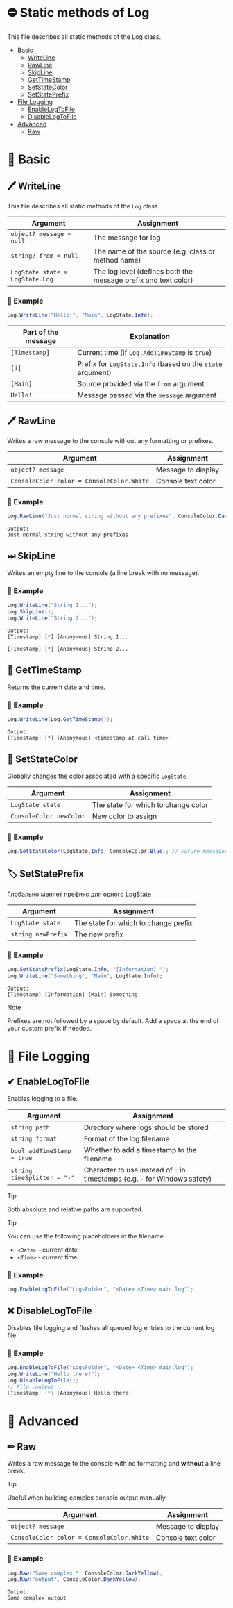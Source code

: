 # ⛔ Static methods of Log

This file describes all static methods of the Log class.
- [Basic](#-basic)
  - [WriteLine](#-writeline)
  - [RawLine](#-rawline)
  - [SkipLine](#-skipline)
  - [GetTimeStamp](#-gettimestamp)
  - [SetStateColor](#-setstatecolor)
  - [SetStatePrefix](#-setstateprefix)
- [File Logging](-#filelogging)
  - [EnableLogToFile](#-enablelogtofile)
  - [DisableLogToFile](#-disablelogtofile)
- [Advanced](#-advanced)
  - [Raw](#-raw)

# 📃 Basic

## 🖊 WriteLine

This file describes all static methods of the `Log` class.

| Argument                        | Assignment                                                 |
|---------------------------------|------------------------------------------------------------|
| `object? message = null`        | The message for log                                        |
| `string? from = null`           | The name of the source (e.g. class or method name)         |
| `LogState state = LogState.Log` | The log level (defines both the message prefix and text color) |

 ### 📄 Example
 
 ```csharp
Log.WriteLine("Hello!", "Main", LogState.Info);
 ```
 
| Part of the message | Explanation                                        |
|---------------------|----------------------------------------------------|
| `[Timestamp]`       | Current time (if `Log.AddTimeStamp` is `true`)     |
| `[i]`               | Prefix for `LogState.Info` (based on the `state` argument) |
| `[Main]`            | Source provided via the `from` argument                 |
| `Hello!`            | Message passed via the `message` argument               |

## 🖊 RawLine

Writes a raw message to the console without any formatting or prefixes.

| Argument                                  | Assignment          |
|-------------------------------------------|---------------------|
| `object? message`                         | Message to display |
| `ConsoleColor color = ConsoleColor.White` | Console text color |

 ### 📄 Example
 
  ```csharp
Log.RawLine("Just normal string without any prefixes", ConsoleColor.DarkYellow);
 ```
 
 ```
 Output:
Just normal string without any prefixes
```

## ⏭ SkipLine

Writes an empty line to the console (a line break with no message).

 ### 📄 Example
 
```csharp
Log.WriteLine("String 1...");
Log.SkipLine();
Log.WriteLine("String 2...");
```

 ```
 Output:
[Timestamp] [*] [Anonymous] String 1...

[Timestamp] [*] [Anonymous] String 2...
```


## 📅 GetTimeStamp

Returns the current date and time.

 ### 📄 Example
 ```csharp
Log.WriteLine(Log.GetTimeStamp());
```

```
Output:
[Timestamp] [*] [Anonymous] <timestamp at call time>
```


## 🎨 SetStateColor

Globally changes the color associated with a specific `LogState`.


| Argument                | Assignment                               |
|-------------------------|------------------------------------------|
| `LogState state`        | The state for which to change color |
| `ConsoleColor newColor` | New color to assign                               |

 ### 📄 Example
 ```csharp
Log.SetStateColor(LogState.Info, ConsoleColor.Blue); // Future messages with LogState.Info will now be blue
```

## 🏷 SetStatePrefix

Глобально меняет префикс для одного LogState

| Argument                | Assignment                                  |
|-------------------------|---------------------------------------------|
| `LogState state`        | The state for which to change prefix |
| `string newPrefix`      | The new prefix                               |

 ### 📄 Example
 ```csharp
Log.SetStatePrefix(LogState.Info, "[Information] ");
Log.WriteLine("Something", "Main", LogState.Info);
```

```
Output:
[Timestamp] [Information] [Main] Something
```

> [!NOTE]  
> Prefixes are not followed by a space by default. Add a space at the end of your custom prefix if needed.

# 📁 File Logging

## ✔ EnableLogToFile

Enables logging to a file.

| Argument                    | Assignment                               |
|-----------------------------|------------------------------------------|
| `string path`               | Directory where logs should be stored               |
| `string format`             | Format of the log filename             |
| `bool addTimeStamp = true`  | Whether to add a timestamp to the filename      |
| `string timeSplitter = "-"` | Character to use instead of `:` in timestamps (e.g. `-` for Windows safety) |

> [!TIP]  
> Both absolute and relative paths are supported.

> [!TIP]
> You can use the following placeholders in the filename:
> - `<Date>` - current date
> - `<Time>` - current time

 ### 📄 Example
 ```csharp
Log.EnableLogToFile("LogsFolder", "<Date> <Time> main.log");
```

## ❌ DisableLogToFile

Disables file logging and flushes all queued log entries to the current log file.

 ### 📄 Example
 ```csharp
Log.EnableLogToFile("LogsFolder", "<Date> <Time> main.log");
Log.WriteLine("Hello there!");
Log.DisableLogToFile();
// File content:
[Timestamp] [*] [Anonymous] Hello there!
```

# 💎 Advanced

## ✏ Raw

Writes a raw message to the console with no formatting and **without** a line break.

> [!TIP]
> Useful when building complex console output manually.

| Argument                                  | Assignment          |
|-------------------------------------------|---------------------|
| `object? message`                         | Message to display |
| `ConsoleColor color = ConsoleColor.White` | Console text color       |

 ### 📄 Example
 
  ```csharp
Log.Raw("Some complex ", ConsoleColor.DarkYellow);
Log.Raw("output", ConsoleColor.DarkYellow);
 ```
 
 ```
 Output:
Some complex output
```
